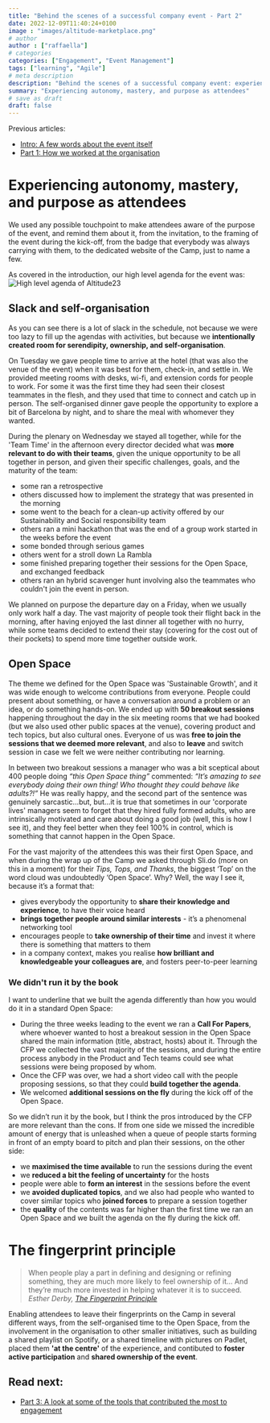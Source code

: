 ```yaml
---
title: "Behind the scenes of a successful company event - Part 2"
date: 2022-12-09T11:40:24+0100
image : "images/altitude-marketplace.png"
# author
author : ["raffaella"]
# categories
categories: ["Engagement", "Event Management"]
tags: ["learning", "Agile"]
# meta description
description: "Behind the scenes of a successful company event: experiencing autonomy, mastery, and purpose as attendees"
summary: "Experiencing autonomy, mastery, and purpose as attendees"
# save as draft
draft: false
---
```

Previous articles: 
- [Intro: A few words about the event itself](https://raffaellarossini.com/blog/20221207_altitude-behind-the-scenes/)
- [Part 1: How we worked at the organisation](https://raffaellarossini.com/blog/20221207_altitude-organisation/)

# Experiencing autonomy, mastery, and purpose as attendees
We used any possible touchpoint to make attendees aware of the purpose of the event, and remind them about it, from the invitation, to the framing of the event during the kick-off, from the badge that everybody was always carrying with them, to the dedicated website of the Camp, just to name a few.

As covered in the introduction, our high level agenda for the event was:
![High level agenda of Altitude23](/images/altitude-high-level-agenda.jpg)

## Slack and self-organisation
As you can see there is a lot of slack in the schedule, not because we were too lazy to fill up the agendas with activities, but because we **intentionally created room for serendipity, ownership, and self-organisation**.

On Tuesday we gave people time to arrive at the hotel (that was also the venue of the event) when it was best for them, check-in, and settle in. We provided meeting rooms with desks, wi-fi, and extension cords for people to work. For some it was the first time they had seen their closest teammates in the flesh, and they used that time to connect and catch up in person. The self-organised dinner gave people the opportunity to explore a bit of Barcelona by night, and to share the meal with whomever they wanted. 

During the plenary on Wednesday we stayed all together, while for the 'Team Time' in the afternoon every director decided what was **more relevant to do with their teams**, given the unique opportunity to be all together in person, and given their specific challenges, goals, and the maturity of the team: 

- some ran a retrospective
- others discussed how to implement the strategy that was presented in the morning
- some went to the beach for a clean-up activity offered by our Sustainability and Social responsibility team
- others ran a mini hackathon that was the end of a group work started in the weeks before the event
- some bonded through serious games
- others went for a stroll down La Rambla
- some finished preparing together their sessions for the Open Space, and exchanged feedback
- others ran an hybrid scavenger hunt involving also the teammates who couldn't join the event in person.

We planned on purpose the departure day on a Friday, when we usually only work half a day. The vast majority of people took their flight back in the morning, after having enjoyed the last dinner all together with no hurry, while some teams decided to extend their stay (covering for the cost out of their pockets) to spend more time together outside work.

## Open Space
The theme we defined for the Open Space was 'Sustainable Growth', and it was wide enough to welcome contributions from everyone. People could present about something, or have a conversation around a problem or an idea, or do something hands-on. 
We ended up with **50 breakout sessions** happening throughout the day in the six meeting rooms that we had booked (but we also used other public spaces at the venue), covering product and tech topics, but also cultural ones. 
Everyone of us was **free to join the sessions that we deemed more relevant**, and also to **leave** and switch session in case we felt we were neither contributing nor learning. 

In between two breakout sessions a manager who was a bit sceptical about 400 people doing *“this Open Space thing”* commented: *“It’s amazing to see everybody doing their own thing! Who thought they could behave like adults?!”* 
He was really happy, and the second part of the sentence was genuinely sarcastic…but, but…it is true that sometimes in our 'corporate lives' managers seem to forget that they hired fully formed adults, who are intrinsically motivated and care about doing a good job (well, this is how I see it), and they feel better when they feel 100% in control, which is something that cannot happen in the Open Space. 

For the vast majority of the attendees this was their first Open Space, and when during the wrap up of the Camp we asked through Sli.do (more on this in a moment) for their *Tips, Tops, and Thanks*, the biggest ‘Top’ on the word cloud was undoubtedly ‘Open Space’.
Why? Well, the way I see it, because it’s a format that:

- gives everybody the opportunity to **share their knowledge and experience**, to have their voice heard
- **brings together people around similar interests** - it’s a phenomenal networking tool
- encourages people to **take ownership of their time** and invest it where there is something that matters to them 
- in a company context, makes you realise **how brilliant and knowledgeable your colleagues are**, and fosters peer-to-peer learning

### We didn't run it by the book
I want to underline that we built the agenda differently than how you would do it in a standard Open Space:

- During the three weeks leading to the event we ran a **Call For Papers**, where whoever wanted to host a breakout session in the Open Space shared the main information (title, abstract, hosts) about it. Through the CFP we collected the vast majority of the sessions, and during the entire process anybody in the Product and Tech teams could see what sessions were being proposed by whom. 
- Once the CFP was over, we had a short video call with the people proposing sessions, so that they could **build together the agenda**.
- We welcomed **additional sessions on the fly** during the kick off of the Open Space.

So we didn’t run it by the book, but I think the pros introduced by the CFP are more relevant than the cons. If from one side we missed the incredible amount of energy that is unleashed when a queue of people starts forming in front of an empty board to pitch and plan their sessions, on the other side:

- we **maximised the time available** to run the sessions during the event
- we **reduced a bit the feeling of uncertainty** for the hosts
- people were able to **form an interest** in the sessions before the event
- we **avoided duplicated topics**, and we also had people who wanted to cover similar topics who **joined forces** to prepare a session together
- the **quality** of the contents was far higher than the first time we ran an Open Space and we built the agenda on the fly during the kick off.

# The fingerprint principle

> When people play a part in defining and designing or refining something, they are much more likely to feel ownership of it… And they’re much more invested in helping whatever it is to succeed.
> *Esther Derby, [The Fingerprint Principle](https://www.estherderby.com/the-fingerprint-principle)*

Enabling attendees to leave their fingerprints on the Camp in several different ways, from the self-organised time to the Open Space, from the involvement in the organisation to other smaller initiatives, such as building a shared playlist on Spotify, or a shared timeline with pictures on Padlet, placed them **'at the centre'** of the experience, and contibuted to **foster active participation** and **shared ownership of the event**.

## Read next:
- [Part 3: A look at some of the tools that contributed the most to engagement](https://raffaellarossini.com/blog/20221207_altitude-tools/)